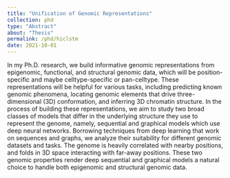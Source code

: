 ```yaml
---
title: "Unification of Genomic Representations"
collection: phd
type: "Abstract"
about: "Thesis"
permalink: /phd/hiclstm
date: 2021-10-01
---
```


In my Ph.D. research, we build informative genomic representations from epigenomic, functional, and structural genomic data, which will be position-specific and maybe celltype-specific or pan-celltype. These representations will be helpful for various tasks, including predicting known genomic phenomena, locating genomic elements that drive three-dimensional (3D) conformation, and inferring 3D chromatin structure. In the process of building these representations, we aim to study two broad classes of models that differ in the underlying structure they use to represent the genome, namely, sequential and graphical models which use deep neural networks. Borrowing techniques from deep learning that work on sequences and graphs, we analyze their suitability for different genomic datasets and tasks. The genome is heavily correlated with nearby positions, and folds in 3D space interacting with far-away positions. These two genomic properties render deep sequential and graphical models a natural choice to handle both epigenomic and structural genomic data. 

